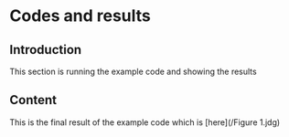 # Codes and results

## Introduction
This section is running the example code and showing the results

## Content
This is the final result of the example code which is [here](/Figure 1.jdg)
